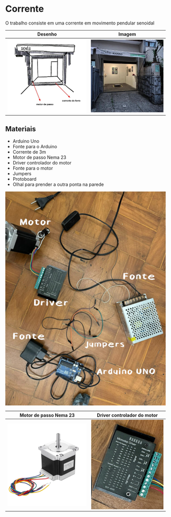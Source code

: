 # Corrente

O trabalho consiste em uma corrente em movimento pendular senoidal 


 Desenho                                               | Imagem 
:-----------------------------------------------------:|:----------------------------------------:
![Desenho da Tetê](docs/imgs/draft-tete.jpg "Desenho") | ![Imagem](docs/imgs/espaco.jpg "Espaço")

## Materiais

- Arduino Uno
- Fonte para o Arduino
- Corrente de 3m
- Motor de passo Nema 23
- Driver controlador do motor
- Fonte para o motor
- Jumpers
- Protoboard
- Olhal para prender a outra ponta na parede

![Configuração inicial](/docs/imgs/setup.jpg "Configuração")


Motor de passo Nema 23                                 | Driver controlador do motor 
:-----------------------------------------------------:|:----------------------------------------:
![Motor de passo Nema 23](/docs/imgs/motor-nema23.png "Motor de passo Nema 23") | ![Driver controlador do motor](/docs/imgs/driver.jpg "Driver controlador do motor")
